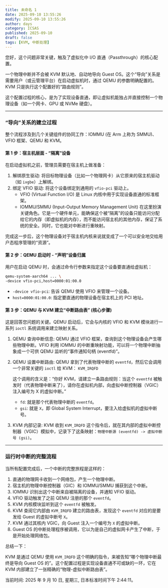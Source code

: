 ```yaml
---
title: 未命名 1
date: 2025-09-10 13:55:26
modify: 2025-09-10 13:55:26
author: days
category: ICSAS
published: 2025-09-10
draft: false
tags: [KVM, 中断处理]
---
```


您好，这个问题非常关键，触及了虚拟化中 I/O 直通（Passthrough）的核心配置。

一个物理中断并不会被 KVM 默认地、自动地导向 Guest OS。这个“导向”关系是需要用户（或云管理平台）在启动虚拟机时，通过 QEMU 的参数明确配置的。KVM 只是执行这个配置好的“路由规则”。

这个配置过程的核心，是为了实现设备直通，即让虚拟机能独占并直接控制一个物理设备（如一个网卡、GPU 或 NVMe 硬盘）。

-----

### “导向”关系的建立过程

整个流程涉及到几个关键组件的协同工作：IOMMU (在 Arm 上称为 SMMU)、VFIO 框架、QEMU 和 KVM。

#### 第 1 步：宿主机层面 - “隔离”设备

在启动虚拟机之前，管理员需要在宿主机上做准备：

1.  解绑原生驱动: 将目标物理设备（比如一个物理网卡）从它原来的宿主机驱动（如 `ixgbe`）上解绑。
2.  绑定 VFIO 驱动: 将这个设备绑定到通用的 `vfio-pci` 驱动上。
      * VFIO (Virtual Function I/O) 是 Linux 内核中用于实现设备直通的标准框架。
      * IOMMU/SMMU (Input-Output Memory Management Unit) 在这里扮演关键角色。它是一个硬件单元，能确保这个被“隔离”的设备只能访问分配给它的内存（即虚拟机的内存），而不能访问宿主机的其他内存，保证了系统的安全。同时，它也能对中断进行重映射。

完成这一步后，这个物理设备对于宿主机内核来说就变成了一个可以安全地交给用户态程序管理的“资源”。

#### 第 2 步：QEMU 启动时 - “声明”设备归属

用户在启动 QEMU 时，会通过命令行参数来指定这个设备要直通给虚拟机：

```bash
qemu-system-aarch64 ... \
-device vfio-pci,host=0000:01:00.0
```

  * `-device vfio-pci`: 告诉 QEMU 使用 VFIO 来管理一个设备。
  * `host=0000:01:00.0`: 指定要直通的物理设备在宿主机上的 PCI 地址。

#### 第 3 步：QEMU 与 KVM 建立“中断路由表” (核心步骤)

这是回答您问题的关键。QEMU 启动后，它会与内核的 VFIO 和 KVM 模块进行一系列 `ioctl` 系统调用来建立映射关系。

1.  QEMU 查询中断信息: QEMU 通过 VFIO 框架，查询到这个物理设备会产生哪些物理中断。VFIO 利用 IOMMU 的中断重映射功能，可以将一个物理中断抽象成一个可供 QEMU 监听的“事件通知句柄 (eventfd)”。

2.  QEMU 设置中断路由: QEMU 拿到了代表物理中断的 `eventfd`，然后它会调用一个非常关键的 `ioctl` 给 KVM：
    `KVM_IRQFD`

    这个调用的含义是：“你好 KVM，请建立一条路由规则：当这个 `eventfd` 被触发时（代表物理中断来了），请你在虚拟机内部，向虚拟中断控制器（VGIC）注入编号为 X 的虚拟中断。”

      * `fd`: 就是那个代表物理中断的 `eventfd`。
      * `gsi`: 就是 `X`，即 Global System Interrupt，要注入给虚拟机的虚拟中断号。

3.  KVM 内部记录: KVM 收到 `KVM_IRQFD` 这个指令后，就在其内部的虚拟中断控制器（VGIC）模拟中，记录下了这条映射：`物理中断源 (eventfd) -> 虚拟中断号 (gsi)`。

-----

### 运行时中断的完整流程

当所有配置完成后，一个中断的完整旅程是这样的：

1.  直通的物理网卡收到一个网络包，产生一个物理中断。
2.  宿主机的物理中断控制器（GIC）和 IOMMU/SMMU 捕获到这个中断。
3.  IOMMU 识别出这个中断来自被隔离的设备，并通知 VFIO 驱动。
4.  VFIO 驱动触发了之前 QEMU 注册的那个 `eventfd`。
5.  KVM 内核模块监听到这个 `eventfd` 被触发。
6.  KVM 查阅它内部由 `KVM_IRQFD` 建立的路由表，发现这个 `eventfd` 对应的是要发给 Guest 的虚拟中断号 `X`。
7.  KVM 通过其核内 VGIC，向 Guest 注入一个编号为 `X` 的虚拟中断。
8.  Guest OS 的中断处理程序被调用，它以为是自己的虚拟网卡产生了中断，于是开始处理网络包。

总结一下：

KVM 是通过 QEMU 使用 `KVM_IRQFD` 这个明确的指令，来被告知“哪个物理中断最终是导向 Guest OS 的”。这个配置过程是实现设备直通不可或缺的一环，它在 KVM 内部建立了一张精确的“物理-虚拟中断路由表”。

当前时间: 2025 年 9 月 10 日, 星期三, 日本标准时间下午 2:44:11。